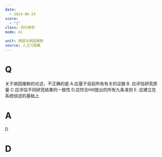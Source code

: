 ```yaml
---
date:
  - 2024-06-24
score:
  - "1"
class: 流行病学
mode: A1

unit: 病因与病因推断
source: 人卫习题集
---
```



# Q
关于病因推断的论述，不正确的是
A.应基于目前所有有关的证据
B. 应评估研究质量
C.应评估不同研究结果的一致性
D.应符合Hill提出的所有九条准则
E. 应建立在系统综述的基础上

# A

D


# D

